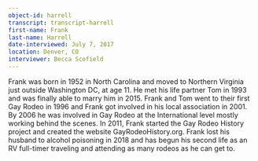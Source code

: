 ```yaml
---
object-id: harrell    
transcript: transcript-harrell
first-name: Frank 
last-name: Harrell
date-interviewed: July 7, 2017
location: Denver, CO
interviewer: Becca Scofield
---
```


Frank was born in 1952 in North Carolina and moved to Northern Virginia just outside Washington DC, at age 11. He met his life partner Tom in 1993 and was finally able to marry him in 2015. Frank and Tom went to their first Gay Rodeo in 1996 and Frank got involved in his local association in 2001. By 2006 he was involved in Gay Rodeo at the International level mostly working behind the scenes.  In 2011, Frank started the Gay Rodeo History project and created the website GayRodeoHistory.org.  Frank lost his husband to alcohol poisoning in 2018 and has begun his second life as an RV full-timer traveling and attending as many rodeos as he can get to.
